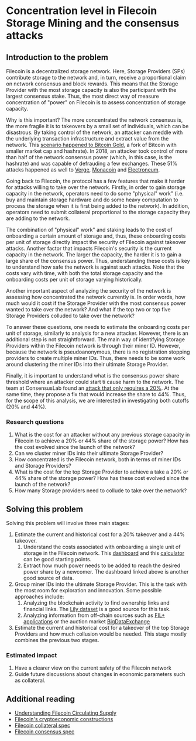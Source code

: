 # Concentration level in Filecoin Storage Mining and the consensus attacks

## Introduction to the problem

Filecoin is a decentralized storage network. Here, Storage Providers (SPs) contribute storage to the network and, in turn, receive a proportional claim on network consensus and block rewards. This means that the Storage Provider with the most storage capacity is also the participant with the largest consensus stake. Thus, the most direct way of measure concentration of "power" on Filecoin is to assess concentration of storage capacity.

Why is this important? The more concentrated the network consensus is, the more fragile it is to takeovers by a small set of individuals, which can be disastrous. By taking control of the network, an attacker can meddle with the underlying transaction infrastructure and extract value from the network. This [scenario happened to Bitcoin Gold](https://qz.com/1287701/bitcoin-golds-51-attack-is-every-cryptocurrencys-nightmare-scenario), a fork of Bitcoin with smaller market cap and hashrate). In 2018, an attacker took control of more than half of the network consensus power (which, in this case, is the hashrate) and was capable of defrauding a few exchanges. These 51% attacks happened as well to [Verge](https://thenextweb.com/news/hackers-verge-blockchain-steal-1-7m), [Monacoin](https://www.ccn.com/japanese-cryptocurrency-monacoin-hit-by-selfish-mining-attack/) and [Electroneum](https://thenextweb.com/news/hackers-verge-blockchain-steal-1-7m).

Going back to Filecoin, the protocol has a few features that make it harder for attacks willing to take over the network. Firstly, in order to gain storage capacity in the network, operators need to do some "physical" work" (i.e. buy and maintain storage hardware and do some heavy computation to process the storage when it is first being added to the network). In addition, operators need to submit collateral proportional to the storage capacity they are adding to the network.

The combination of "physical" work" and staking leads to the cost of onboarding a certain amount of storage and, thus, these onboarding costs per unit of storage directly impact the security of Filecoin against takeover attacks. Another factor that impacts Filecoin's security is the current capacity in the network. The larger the capacity, the harder it is to gain a large share of the consensus power. Thus, understanding these costs is key to understand how safe the network is against such attacks. Note that the costs vary with time, with both the total storage capacity and the onboarding costs per unit of storage varying historically.

Another important aspect of analyzing the security of the network is assessing how concentrated the network currently is. In order words, how much would it cost if the Storage Provider with the most consensus power wanted to take over the network? And what if the top two or top five Storage Providers colluded to take over the network?

To answer these questions, one needs to estimate the onboarding costs per unit of storage, similarly to analysis for a new attacker. However, there is an additional step is not straightforward. The main way of identifying Storage Providers within the Filecoin network is through their miner ID. However, because the network is pseudoanonymous, there is no registration stopping providers to create multiple miner IDs. Thus, there needs to be some work around clustering the miner IDs into their ultimate Storage Provider.

Finally, it is important to understand what is the consensus power share threshold where an attacker could start ti cause harm to the network. The team at ConsensusLab found an [attack that only requires a 20%](https://github.com/filecoin-project/FIPs/discussions/501). At the same time, they propose a fix that would increase the share to 44%. Thus, for the scope of this analysis, we are interested in investigating both cutoffs (20% and 44%).

### Research questions

1. What is the cost for an attacker without any previous storage capacity in Filecoin to achieve a 20% or 44% share of the storage power? How has the cost evolved since the launch of the network?
2. Can we cluster miner IDs into their ultimate Storage Provider?
3. How concentrated is the Filecoin network, both in terms of miner IDs and Storage Providers?
4. What is the cost for the top Storage Provider to achieve a take a 20% or 44% share of the storage power? How has these cost evolved since the launch of the network?
5. How many Storage providers need to collude to take over the network?


## Solving this problem

Solving this problem will involve three main stages:

1. Estimate the current and historical cost for a 20% takeover and a 44% takeover.
   1. Understand the costs associated with onboarding a single unit of storage in the Filecoin network. This [dashboard](https://dashboard.starboard.ventures/capacity-services) and this [calculator](https://observablehq.com/@starboard/sproi) can be good starting points.
   2. Extract how much power needs to be added to reach the desired power share by a newcomer. The dashboard linked above is another good source of data.
2. Group miner IDs into the ultimate Storage Provider. This is the task with the most room for exploration and innovation. Some possible approaches include: 
   1. Analyzing the blockchain activity to find ownership links and financial links. The [Lily dataset](https://lilium.sh/data/) is a good source for this task.
   2. Analyzing information from off-chain sources such as [FIL+ applications](https://github.com/filecoin-project/filecoin-plus-client-onboarding) or the auction market [BigDataExchange](https://www.bigdataexchange.io/)
3. Estimate the current and historical cost for a takeover of the top Storage Providers and how much collusion would be needed. This stage mostly combines the previous two stages.

### Estimated impact

1. Have a clearer view on the current safety of the Filecoin network
2. Guide future discussions about changes in economic parameters such as collateral.

## Additional reading

- [Understanding Filecoin Circulating Supply](https://filecoin.io/blog/filecoin-circulating-supply/)
- [Filecoin's cryptoeconomic constructions](https://filecoin.io/blog/posts/filecoin-s-cryptoeconomic-constructions/)
- [Filecoin collateral spec](https://spec.filecoin.io/#section-systems.filecoin_mining.miner_collaterals)
- [Filecoin consensus spec](https://spec.filecoin.io/algorithms/expected_consensus/)
